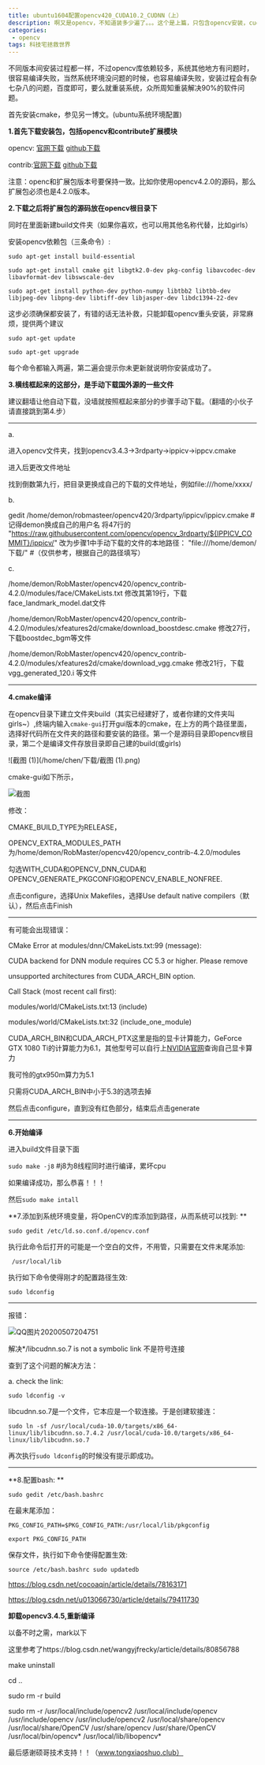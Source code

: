 ```yaml
---
title: ubuntu1604配置opencv420_CUDA10.2_CUDNN（上）
description: 啊又是opencv，不知道装多少遍了。。。这个是上篇，只包含opencv安装，cuda和cudnn在下篇            
categories:
 - opencv
tags: 科技宅拯救世界
---
```


不同版本间安装过程都一样，不过opencv库依赖较多，系统其他地方有问题时，很容易编译失败，当然系统环境没问题的时候，也容易编译失败，安装过程会有杂七杂八的问题，百度即可，要么就重装系统，众所周知重装解决90%的软件问题。

首先安装cmake，参见另一博文。(ubuntu系统环境配置)



**1.首先下载安装包，包括opencv和contribute扩展模块**

opencv: [官网下载](https://docs.opencv.org/)    [github下载](https://github.com/opencv/opencv)

contrib:[官网下载](https://docs.opencv.org/)    [github下载](https://github.com/opencv/opencv_contrib/releases) 

注意：openc和扩展包版本号要保持一致。比如你使用opencv4.2.0的源码，那么扩展包必须也是4.2.0版本。

**2.下载之后将扩展包的源码放在opencv根目录下**

同时在里面新建build文件夹（如果你喜欢，也可以用其他名称代替，比如girls）

安装opencv依赖包（三条命令）:

`sudo apt-get install build-essential `

`sudo apt-get install cmake git libgtk2.0-dev pkg-config libavcodec-dev libavformat-dev libswscale-dev `

`sudo apt-get install python-dev python-numpy libtbb2 libtbb-dev libjpeg-dev libpng-dev libtiff-dev libjasper-dev libdc1394-22-dev`

这步必须确保都安装了，有错的话无法补救，只能卸载opencv重头安装，非常麻烦，提供两个建议

`sudo apt-get update`

`sudo apt-get upgrade`

每个命令都输入两遍，第二遍会提示你未更新就说明你安装成功了。

**3.横线框起来的这部分，是手动下载国外源的一些文件**

建议翻墙让他自动下载，没墙就按照框起来部分的步骤手动下载。（翻墙的小伙子请直接跳到第4.步）



***

a.

进入opencv文件夹，找到opencv3.4.3->3rdparty->ippicv->ippcv.cmake

进入后更改文件地址

找到倒数第九行，把目录更换成自己的下载的文件地址，例如file:///home/xxxx/

b.

gedit /home/demon/robmasteer/opencv420/3rdparty/ippicv/ippicv.cmake #记得demon换成自己的用户名 将47行的    "https://raw.githubusercontent.com/opencv/opencv_3rdparty/${IPPICV_COMMIT}/ippicv/" 改为步骤1中手动下载的文件的本地路径：      "file:///home/demon/下载/" #（仅供参考，根据自己的路径填写）

c.

/home/demon/RobMaster/opencv420/opencv_contrib-4.2.0/modules/face/CMakeLists.txt   修改其第19行，下载face_landmark_model.dat文件

/home/demon/RobMaster/opencv420/opencv_contrib-4.2.0/modules/xfeatures2d/cmake/download_boostdesc.cmake  修改27行，下载boostdec_bgm等文件

/home/demon/RobMaster/opencv420/opencv_contrib-4.2.0/modules/xfeatures2d/cmake/download_vgg.cmake        修改21行，下载vgg_generated_120.i 等文件

***



**4.cmake编译**

在opencv目录下建立文件夹build（其实已经建好了，或者你建的文件夹叫girls~）,终端内输入`cmake-gui`打开gui版本的cmake，在上方的两个路径里面，选择好代码所在文件夹的路径和要安装的路径。第一个是源码目录即opencv根目录，第二个是编译文件存放目录即自己建的build(或girls)

![截图 (1)](/home/chen/下载/截图 (1).png)

cmake-gui如下所示，

![截图](/home/chen/下载/截图.png)

修改：

CMAKE_BUILD_TYPE为RELEASE，

OPENCV_EXTRA_MODULES_PATH为/home/demon/RobMaster/opencv420/opencv_contrib-4.2.0/modules

勾选WITH_CUDA和OPENCV_DNN_CUDA和OPENCV_GENERATE_PKGCONFIG和OPENCV_ENABLE_NONFREE.



点击configure，选择Unix Makefiles，选择Use default native compilers（默认），然后点击Finish



***

有可能会出现错误：

CMake Error at modules/dnn/CMakeLists.txt:99 (message):

  CUDA backend for DNN module requires CC 5.3 or higher.  Please remove

  unsupported architectures from CUDA_ARCH_BIN option.

Call Stack (most recent call first):

  modules/world/CMakeLists.txt:13 (include)

  modules/world/CMakeLists.txt:32 (include_one_module)

CUDA_ARCH_BIN和CUDA_ARCH_PTX这里是指的显卡计算能力，GeForce GTX 1080 Ti的计算能力为6.1，其他型号可以自行上[NVIDIA官网](https://developer.nvidia.com/cuda-gpus)查询自己显卡算力

我可怜的gtx950m算力为5.1

只需将CUDA_ARCH_BIN中小于5.3的选项去掉

然后点击configure，直到没有红色部分，结束后点击generate

***



**6.开始编译**

进入build文件目录下面

 `sudo make -j8`  #j8为8线程同时进行编译，累坏cpu

如果编译成功，那么恭喜！！！  

然后`sudo make intall`



**7.添加到系统环境变量，将OpenCV的库添加到路径，从而系统可以找到:   **

 `sudo gedit /etc/ld.so.conf.d/opencv.conf`

 执行此命令后打开的可能是一个空白的文件，不用管，只需要在文件末尾添加: 

` /usr/local/lib`

执行如下命令使得刚才的配置路径生效:    

`sudo ldconfig`

***

报错：

![QQ图片20200507204751](/home/chen/下载/QQ图片20200507204751.png)

解决*/libcudnn.so.7 is not a symbolic link 不是符号连接

查到了这个问题的解决方法：

a. check the link:

`sudo ldconfig -v`

libcudnn.so.7是一个文件，它本应是一个软连接。于是创建软接连：

`sudo ln -sf /usr/local/cuda-10.0/targets/x86_64-linux/lib/libcudnn.so.7.4.2 /usr/local/cuda-10.0/targets/x86_64-linux/lib/libcudnn.so.7`

再次执行`sudo ldconfig`的时候没有提示即成功。

***

**8.配置bash: **

`sudo gedit /etc/bash.bashrc`

在最末尾添加：

`PKG_CONFIG_PATH=$PKG_CONFIG_PATH:/usr/local/lib/pkgconfig `

`export PKG_CONFIG_PATH `

保存文件，执行如下命令使得配置生效:  

`source /etc/bash.bashrc sudo updatedb`



https://blog.csdn.net/cocoaqin/article/details/78163171

https://blog.csdn.net/u013066730/article/details/79411730





**卸载opencv3.4.5,重新编译**

以备不时之需，mark以下

这里参考了https://blog.csdn.net/wangyjfrecky/article/details/80856788

make uninstall

cd ..

sudo rm -r build

sudo rm -r /usr/local/include/opencv2 /usr/local/include/opencv /usr/include/opencv /usr/include/opencv2 /usr/local/share/opencv /usr/local/share/OpenCV /usr/share/opencv /usr/share/OpenCV /usr/local/bin/opencv* /usr/local/lib/libopencv*







最后感谢硕哥技术支持！！（www.tongxiaoshuo.club）























